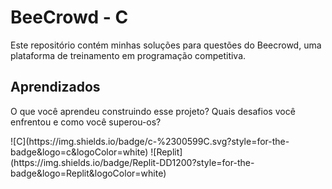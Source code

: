 # BeeCrowd - C

Este repositório contém minhas soluções para questões do Beecrowd, uma plataforma de treinamento em programação competitiva.


## Aprendizados

O que você aprendeu construindo esse projeto? Quais desafios você enfrentou e como você superou-os?
<div style="display: flex;">
  ![C](https://img.shields.io/badge/c-%2300599C.svg?style=for-the-badge&logo=c&logoColor=white)
  ![Replit](https://img.shields.io/badge/Replit-DD1200?style=for-the-badge&logo=Replit&logoColor=white)
</div>
